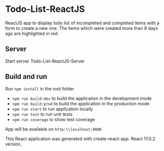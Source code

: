 # Todo-List-ReactJS

ReactJS app to display todo list of incompleted and completed items with a form to create a new one. 
The items which were created more than 8 days ago are highlighted in red.

## Server

Start server Todo-List-ReactJS-Server

## Build and run

Run `npm install` in the root folder

* `npm run build:dev` to build the application in the development mode
* `npm run build:prod` to build the application in the production mode
* `npm run start` to run application locally
* `npm run test` to run unit tests
* `npm run coverage` to show test coverage

App will be available on `http:\\localhost:9000`

This React application was generated with create-react-app. React 17.0.2 version.
